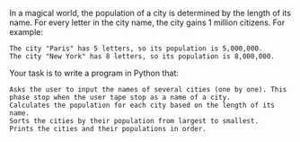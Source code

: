 In a magical world, the population of a city is determined by the length of its name. 
For every letter in the city name, the city gains 1 million citizens. For example:

    The city "Paris" has 5 letters, so its population is 5,000,000.
    The city "New York" has 8 letters, so its population is 8,000,000.

Your task is to write a program in Python that:

    Asks the user to input the names of several cities (one by one). This phase stop when the user tape stop as a name of a city.
    Calculates the population for each city based on the length of its name.
    Sorts the cities by their population from largest to smallest.
    Prints the cities and their populations in order.